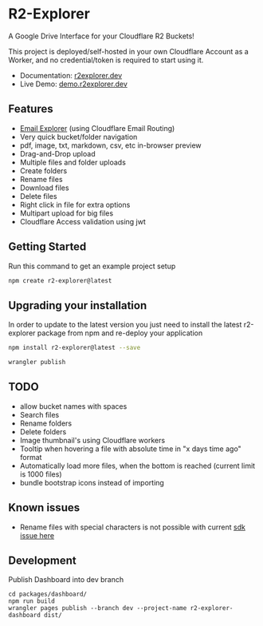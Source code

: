 # R2-Explorer

A Google Drive Interface for your Cloudflare R2 Buckets!

This project is deployed/self-hosted in your own Cloudflare Account as a Worker, and no credential/token is required to
start using it.

- Documentation: [r2explorer.dev](https://r2explorer.dev)
- Live Demo: [demo.r2explorer.dev](https://demo.r2explorer.dev)


## Features

- [Email Explorer](https://r2explorer.dev/guides/setup-email-explorer/) (using Cloudflare Email Routing)
- Very quick bucket/folder navigation
- pdf, image, txt, markdown, csv, etc in-browser preview
- Drag-and-Drop upload
- Multiple files and folder uploads
- Create folders
- Rename files
- Download files
- Delete files
- Right click in file for extra options
- Multipart upload for big files
- Cloudflare Access validation using jwt

## Getting Started

Run this command to get an example project setup

```bash
npm create r2-explorer@latest
```

## Upgrading your installation

In order to update to the latest version you just need to install the latest r2-explorer package from npm and re-deploy
your application

```bash
npm install r2-explorer@latest --save
```

```bash
wrangler publish
```

## TODO

- allow bucket names with spaces
- Search files
- Rename folders
- Delete folders
- Image thumbnail's using Cloudflare workers
- Tooltip when hovering a file with absolute time in "x days time ago" format
- Automatically load more files, when the bottom is reached (current limit is 1000 files)
- bundle bootstrap icons instead of importing

## Known issues

- Rename files with special characters is not possible with
  current [sdk issue here](https://github.com/aws/aws-sdk-js/issues/1949)


## Development

Publish Dashboard into dev branch
```
cd packages/dashboard/
npm run build
wrangler pages publish --branch dev --project-name r2-explorer-dashboard dist/
```
